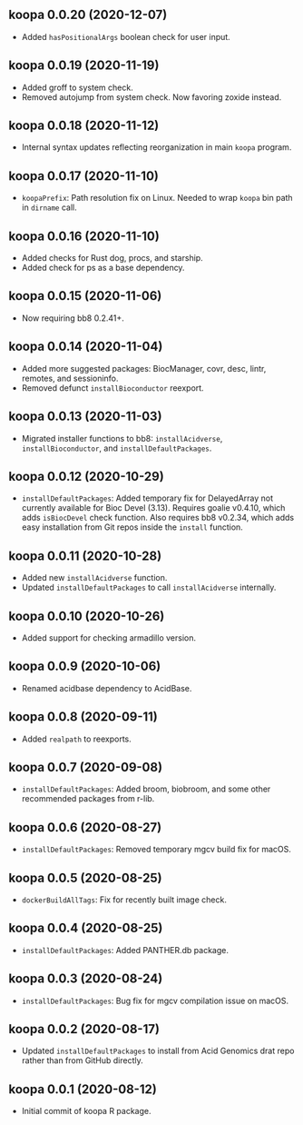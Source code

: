 ## koopa 0.0.20 (2020-12-07)

- Added `hasPositionalArgs` boolean check for user input.

## koopa 0.0.19 (2020-11-19)

- Added groff to system check.
- Removed autojump from system check. Now favoring zoxide instead.

## koopa 0.0.18 (2020-11-12)

- Internal syntax updates reflecting reorganization in main `koopa` program.

## koopa 0.0.17 (2020-11-10)

- `koopaPrefix`: Path resolution fix on Linux.
  Needed to wrap `koopa` bin path in `dirname` call.

## koopa 0.0.16 (2020-11-10)

- Added checks for Rust dog, procs, and starship.
- Added check for ps as a base dependency.

## koopa 0.0.15 (2020-11-06)

- Now requiring bb8 0.2.41+.

## koopa 0.0.14 (2020-11-04)

- Added more suggested packages: BiocManager, covr, desc, lintr, remotes, and
  sessioninfo.
- Removed defunct `installBioconductor` reexport.

## koopa 0.0.13 (2020-11-03)

- Migrated installer functions to bb8: `installAcidverse`,
  `installBioconductor`, and `installDefaultPackages`.

## koopa 0.0.12 (2020-10-29)

- `installDefaultPackages`: Added temporary fix for DelayedArray not currently
  available for Bioc Devel (3.13).
  Requires goalie v0.4.10, which adds `isBiocDevel` check function.
  Also requires bb8 v0.2.34, which adds easy installation from Git repos
  inside the `install` function.

## koopa 0.0.11 (2020-10-28)

- Added new `installAcidverse` function.
- Updated `installDefaultPackages` to call `installAcidverse` internally.

## koopa 0.0.10 (2020-10-26)

- Added support for checking armadillo version.

## koopa 0.0.9 (2020-10-06)

- Renamed acidbase dependency to AcidBase.

## koopa 0.0.8 (2020-09-11)

- Added `realpath` to reexports.

## koopa 0.0.7 (2020-09-08)

- `installDefaultPackages`: Added broom, biobroom, and some other recommended
  packages from r-lib.

## koopa 0.0.6 (2020-08-27)

- `installDefaultPackages`: Removed temporary mgcv build fix for macOS.

## koopa 0.0.5 (2020-08-25)

- `dockerBuildAllTags`: Fix for recently built image check.

## koopa 0.0.4 (2020-08-25)

- `installDefaultPackages`: Added PANTHER.db package.

## koopa 0.0.3 (2020-08-24)

- `installDefaultPackages`: Bug fix for mgcv compilation issue on macOS.

## koopa 0.0.2 (2020-08-17)

- Updated `installDefaultPackages` to install from Acid Genomics drat repo
  rather than from GitHub directly.

## koopa 0.0.1 (2020-08-12)

- Initial commit of koopa R package.
